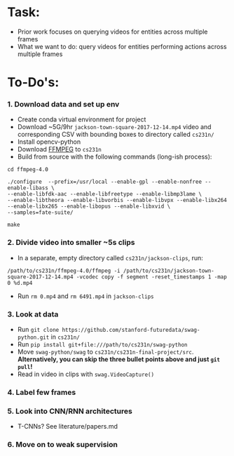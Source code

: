 # Task:
- Prior work focuses on querying videos for entities across multiple frames
- What we want to do: query videos for entities performing actions across multiple frames

# To-Do's:
### 1. Download data and set up env
- Create conda virtual environment for project
- Download ~5G/9hr `jackson-town-square-2017-12-14.mp4` video and corresponding CSV with bounding boxes to directory called `cs231n/`
- Install opencv-python
- Download [FFMPEG](https://www.ffmpeg.org/download.html) to `cs231n`
- Build from source with the following commands (long-ish process):
	
```
cd ffmpeg-4.0

./configure  --prefix=/usr/local --enable-gpl --enable-nonfree --enable-libass \
--enable-libfdk-aac --enable-libfreetype --enable-libmp3lame \
--enable-libtheora --enable-libvorbis --enable-libvpx --enable-libx264 --enable-libx265 --enable-libopus --enable-libxvid \
--samples=fate-suite/

make
```
 
### 2. Divide video into smaller ~5s clips
- In a separate, empty directory called `cs231n/jackson-clips`, run: 
 
```
/path/to/cs231n/ffmpeg-4.0/ffmpeg -i /path/to/cs231n/jackson-town-square-2017-12-14.mp4 -vcodec copy -f segment -reset_timestamps 1 -map 0 %d.mp4
``` 

- Run `rm 0.mp4` and `rm 6491.mp4` in `jackson-clips`

### 3. Look at data
- Run `git clone https://github.com/stanford-futuredata/swag-python.git` in `cs231n/`
- Run `pip install git+file:///path/to/cs231n/swag-python`
- Move `swag-python/swag` to `cs231n/cs231n-final-project/src`. **Alternatively, you can skip the three bullet points above and just `git pull`!**
- Read in video in clips with `swag.VideoCapture()`

### 4. Label few frames

### 5. Look into CNN/RNN architectures
- T-CNNs? See literature/papers.md

### 6. Move on to weak supervision
